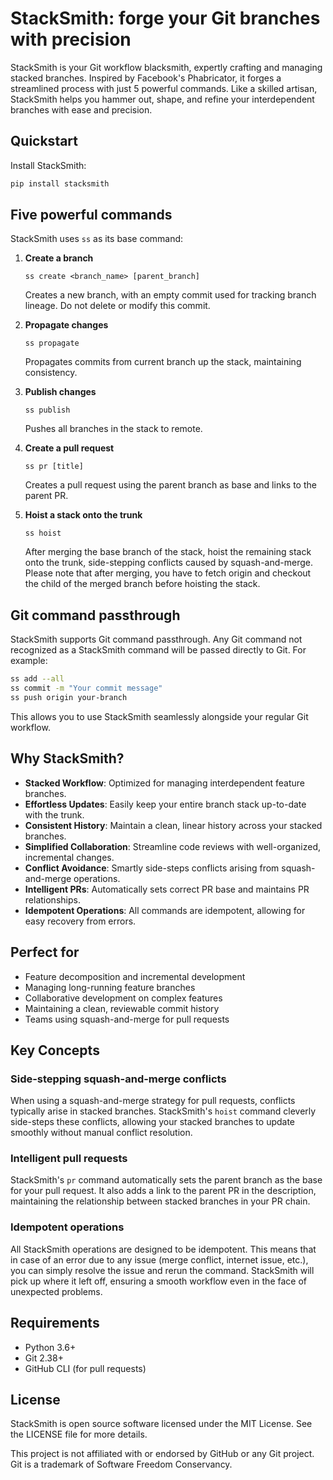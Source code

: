 # StackSmith: forge your Git branches with precision

StackSmith is your Git workflow blacksmith, expertly crafting and managing stacked branches. Inspired by Facebook's Phabricator, it forges a streamlined process with just 5 powerful commands. Like a skilled artisan, StackSmith helps you hammer out, shape, and refine your interdependent branches with ease and precision.

## Quickstart

Install StackSmith:

```bash
pip install stacksmith
```

## Five powerful commands

StackSmith uses `ss` as its base command:

1. **Create a branch**
   ```
   ss create <branch_name> [parent_branch]
   ```
   Creates a new branch, with an empty commit used for tracking branch lineage. Do not delete or modify this commit.

2. **Propagate changes**
   ```
   ss propagate
   ```
   Propagates commits from current branch up the stack, maintaining consistency.

3. **Publish changes**
   ```
   ss publish
   ```
   Pushes all branches in the stack to remote.

4. **Create a pull request**
   ```
   ss pr [title]
   ```
   Creates a pull request using the parent branch as base and links to the parent PR.

5. **Hoist a stack onto the trunk**
   ```
   ss hoist
   ```
   After merging the base branch of the stack, hoist the remaining stack onto the trunk, side-stepping conflicts caused by squash-and-merge. 
   \
   Please note that after merging, you have to fetch origin and checkout the child of the merged branch before hoisting the stack.

## Git command passthrough

StackSmith supports Git command passthrough. Any Git command not recognized as a StackSmith command will be passed directly to Git. For example:

```bash
ss add --all
ss commit -m "Your commit message"
ss push origin your-branch
```

This allows you to use StackSmith seamlessly alongside your regular Git workflow.

## Why StackSmith?

- **Stacked Workflow**: Optimized for managing interdependent feature branches.
- **Effortless Updates**: Easily keep your entire branch stack up-to-date with the trunk.
- **Consistent History**: Maintain a clean, linear history across your stacked branches.
- **Simplified Collaboration**: Streamline code reviews with well-organized, incremental changes.
- **Conflict Avoidance**: Smartly side-steps conflicts arising from squash-and-merge operations.
- **Intelligent PRs**: Automatically sets correct PR base and maintains PR relationships.
- **Idempotent Operations**: All commands are idempotent, allowing for easy recovery from errors.

## Perfect for

- Feature decomposition and incremental development
- Managing long-running feature branches
- Collaborative development on complex features
- Maintaining a clean, reviewable commit history
- Teams using squash-and-merge for pull requests

## Key Concepts

### Side-stepping squash-and-merge conflicts

When using a squash-and-merge strategy for pull requests, conflicts typically arise in stacked branches. StackSmith's `hoist` command cleverly side-steps these conflicts, allowing your stacked branches to update smoothly without manual conflict resolution.

### Intelligent pull requests

StackSmith's `pr` command automatically sets the parent branch as the base for your pull request. It also adds a link to the parent PR in the description, maintaining the relationship between stacked branches in your PR chain.

### Idempotent operations

All StackSmith operations are designed to be idempotent. This means that in case of an error due to any issue (merge conflict, internet issue, etc.), you can simply resolve the issue and rerun the command. StackSmith will pick up where it left off, ensuring a smooth workflow even in the face of unexpected problems.

## Requirements

- Python 3.6+
- Git 2.38+
- GitHub CLI (for pull requests)

## License

StackSmith is open source software licensed under the MIT License. See the LICENSE file for more details.

This project is not affiliated with or endorsed by GitHub or any Git project. Git is a trademark of Software Freedom Conservancy.